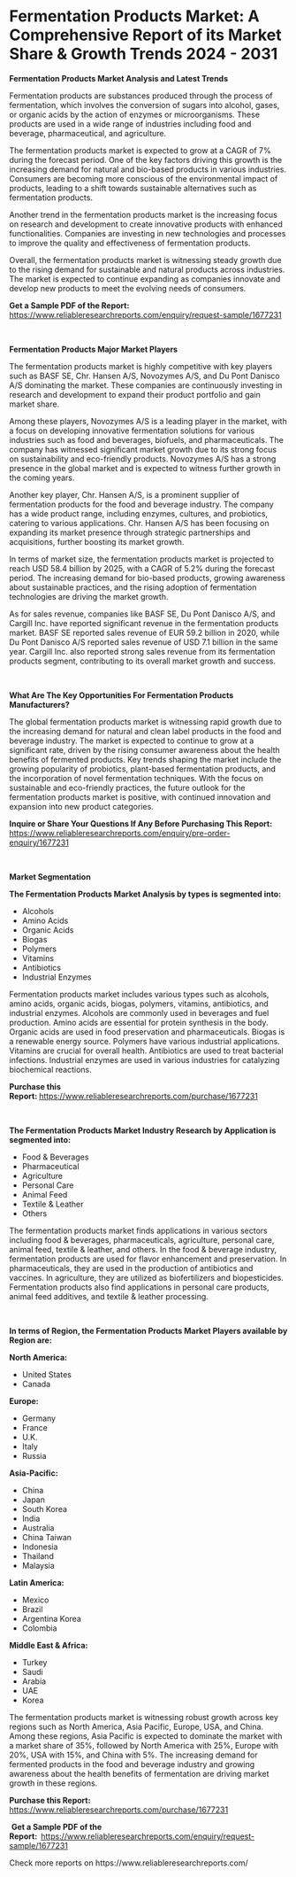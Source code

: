 <p><h1>Fermentation Products Market: A Comprehensive Report of its Market Share & Growth Trends 2024 - 2031</h1></p><p><strong>Fermentation Products Market Analysis and Latest Trends</strong></p>
<p><p>Fermentation products are substances produced through the process of fermentation, which involves the conversion of sugars into alcohol, gases, or organic acids by the action of enzymes or microorganisms. These products are used in a wide range of industries including food and beverage, pharmaceutical, and agriculture.</p><p>The fermentation products market is expected to grow at a CAGR of 7% during the forecast period. One of the key factors driving this growth is the increasing demand for natural and bio-based products in various industries. Consumers are becoming more conscious of the environmental impact of products, leading to a shift towards sustainable alternatives such as fermentation products.</p><p>Another trend in the fermentation products market is the increasing focus on research and development to create innovative products with enhanced functionalities. Companies are investing in new technologies and processes to improve the quality and effectiveness of fermentation products.</p><p>Overall, the fermentation products market is witnessing steady growth due to the rising demand for sustainable and natural products across industries. The market is expected to continue expanding as companies innovate and develop new products to meet the evolving needs of consumers.</p></p>
<p><strong>Get a Sample PDF of the Report:&nbsp;</strong> <a href="https://www.reliableresearchreports.com/enquiry/request-sample/1677231">https://www.reliableresearchreports.com/enquiry/request-sample/1677231</a></p>
<p>&nbsp;</p>
<p><strong>Fermentation Products Major Market Players</strong></p>
<p><p>The fermentation products market is highly competitive with key players such as BASF SE, Chr. Hansen A/S, Novozymes A/S, and Du Pont Danisco A/S dominating the market. These companies are continuously investing in research and development to expand their product portfolio and gain market share.</p><p>Among these players, Novozymes A/S is a leading player in the market, with a focus on developing innovative fermentation solutions for various industries such as food and beverages, biofuels, and pharmaceuticals. The company has witnessed significant market growth due to its strong focus on sustainability and eco-friendly products. Novozymes A/S has a strong presence in the global market and is expected to witness further growth in the coming years.</p><p>Another key player, Chr. Hansen A/S, is a prominent supplier of fermentation products for the food and beverage industry. The company has a wide product range, including enzymes, cultures, and probiotics, catering to various applications. Chr. Hansen A/S has been focusing on expanding its market presence through strategic partnerships and acquisitions, further boosting its market growth.</p><p>In terms of market size, the fermentation products market is projected to reach USD 58.4 billion by 2025, with a CAGR of 5.2% during the forecast period. The increasing demand for bio-based products, growing awareness about sustainable practices, and the rising adoption of fermentation technologies are driving the market growth.</p><p>As for sales revenue, companies like BASF SE, Du Pont Danisco A/S, and Cargill Inc. have reported significant revenue in the fermentation products market. BASF SE reported sales revenue of EUR 59.2 billion in 2020, while Du Pont Danisco A/S reported sales revenue of USD 7.1 billion in the same year. Cargill Inc. also reported strong sales revenue from its fermentation products segment, contributing to its overall market growth and success.</p></p>
<p>&nbsp;</p>
<p><strong>What Are The Key Opportunities For Fermentation Products Manufacturers?</strong></p>
<p><p>The global fermentation products market is witnessing rapid growth due to the increasing demand for natural and clean label products in the food and beverage industry. The market is expected to continue to grow at a significant rate, driven by the rising consumer awareness about the health benefits of fermented products. Key trends shaping the market include the growing popularity of probiotics, plant-based fermentation products, and the incorporation of novel fermentation techniques. With the focus on sustainable and eco-friendly practices, the future outlook for the fermentation products market is positive, with continued innovation and expansion into new product categories.</p></p>
<p><strong>Inquire or Share Your Questions If Any Before Purchasing This Report:</strong> <a href="https://www.reliableresearchreports.com/enquiry/pre-order-enquiry/1677231">https://www.reliableresearchreports.com/enquiry/pre-order-enquiry/1677231</a></p>
<p>&nbsp;</p>
<p><strong>Market Segmentation</strong></p>
<p><strong>The Fermentation Products Market Analysis by types is segmented into:</strong></p>
<p><ul><li>Alcohols</li><li>Amino Acids</li><li>Organic Acids</li><li>Biogas</li><li>Polymers</li><li>Vitamins</li><li>Antibiotics</li><li>Industrial Enzymes</li></ul></p>
<p><p>Fermentation products market includes various types such as alcohols, amino acids, organic acids, biogas, polymers, vitamins, antibiotics, and industrial enzymes. Alcohols are commonly used in beverages and fuel production. Amino acids are essential for protein synthesis in the body. Organic acids are used in food preservation and pharmaceuticals. Biogas is a renewable energy source. Polymers have various industrial applications. Vitamins are crucial for overall health. Antibiotics are used to treat bacterial infections. Industrial enzymes are used in various industries for catalyzing biochemical reactions.</p></p>
<p><strong>Purchase this Report:&nbsp;</strong><a href="https://www.reliableresearchreports.com/purchase/1677231">https://www.reliableresearchreports.com/purchase/1677231</a></p>
<p>&nbsp;</p>
<p><strong>The Fermentation Products Market Industry Research by Application is segmented into:</strong></p>
<p><ul><li>Food & Beverages</li><li>Pharmaceutical</li><li>Agriculture</li><li>Personal Care</li><li>Animal Feed</li><li>Textile & Leather</li><li>Others</li></ul></p>
<p><p>The fermentation products market finds applications in various sectors including food & beverages, pharmaceuticals, agriculture, personal care, animal feed, textile & leather, and others. In the food & beverage industry, fermentation products are used for flavor enhancement and preservation. In pharmaceuticals, they are used in the production of antibiotics and vaccines. In agriculture, they are utilized as biofertilizers and biopesticides. Fermentation products also find applications in personal care products, animal feed additives, and textile & leather processing.</p></p>
<p>&nbsp;</p>
<p><strong>In terms of Region, the Fermentation Products Market Players available by Region are:</strong></p>
<p>
    <p> <strong> North America: </strong>
        <ul>
            <li>United States</li>
            <li>Canada</li>
        </ul>
        </p> 
    <p> <strong> Europe: </strong>
        <ul>
            <li>Germany</li>
            <li>France</li>
            <li>U.K.</li>
            <li>Italy</li>
            <li>Russia</li>
        </ul>
        </p> 
    <p> <strong> Asia-Pacific: </strong>
        <ul>
            <li>China</li>
            <li>Japan</li>
            <li>South Korea</li>
            <li>India</li>
            <li>Australia</li>
            <li>China Taiwan</li>
            <li>Indonesia</li>
            <li>Thailand</li>
            <li>Malaysia</li>
        </ul>
        </p> 
    <p> <strong> Latin America: </strong>
        <ul>
            <li>Mexico</li>
            <li>Brazil</li>
            <li>Argentina Korea</li>
            <li>Colombia</li>
        </ul>
        </p> 
    <p> <strong> Middle East & Africa: </strong>
        <ul>
            <li>Turkey</li>
            <li>Saudi</li>
            <li>Arabia</li>
            <li>UAE</li>
            <li>Korea</li>
        </ul>
    </p>
    </p>
<p><p>The fermentation products market is witnessing robust growth across key regions such as North America, Asia Pacific, Europe, USA, and China. Among these regions, Asia Pacific is expected to dominate the market with a market share of 35%, followed by North America with 25%, Europe with 20%, USA with 15%, and China with 5%. The increasing demand for fermented products in the food and beverage industry and growing awareness about the health benefits of fermentation are driving market growth in these regions.</p></p>
<p><strong>Purchase this Report: </strong><a href="https://www.reliableresearchreports.com/purchase/1677231">https://www.reliableresearchreports.com/purchase/1677231</a></p>
<p>&nbsp;<strong>Get a Sample PDF of the Report:&nbsp;&nbsp;</strong><a href="https://www.reliableresearchreports.com/enquiry/request-sample/1677231">https://www.reliableresearchreports.com/enquiry/request-sample/1677231</a></p>
<p><strong></strong></p>
<p>Check more reports on https://www.reliableresearchreports.com/</p>